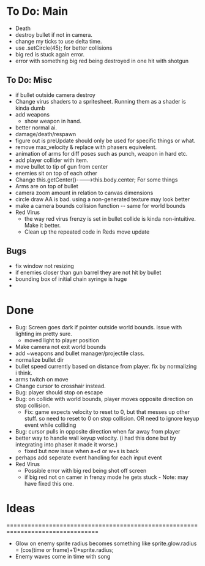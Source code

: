 # To Do: Main
- Death
- destroy bullet if not in camera.
- change my ticks to use delta time.
- use  .setCircle(45); for better collisions
- big red is stuck again error.
- error with something big red being destroyed in one hit with shotgun

## To Do: Misc
- if bullet outside camera destroy
- Change virus shaders to a spritesheet. Running them as a shader is kinda dumb
- add weapons
    - show weapon in hand.
- better normal ai.
- damage/death/respawn
- figure out is preUpdate should only be used for specific things or what.
- remove max_velocity & replace with phasers equivelent.
- animation of arms for diff poses such as punch, weapon in hard etc.
- add player collider with item.
- move bullet to tip of gun from center
- enemies sit on top of each other
- Change this.getCenter()---->this.body.center; For some things
- Arms are on top of bullet
- camera zoom amount in relation to canvas dimensions
- circle draw AA is bad. using a non-generated texture may look better
- make a camera bounds collision function
-- same for world bounds
- Red Virus
    - the way red virus frenzy is set in bullet collide is kinda non-intuitive.  Make it better.
    - Clean up the repeated code in Reds move update

## Bugs
- fix window not resizing 
- if enemies closer than gun barrel they are not hit by bullet
- bounding box of initial chain syringe is huge
- 


# Done
- Bug: Screen goes dark if pointer outside world bounds. issue with lighting im pretty sure.
    - moved light to player position
- Make camera not exit world bounds
- add ~weapons and bullet manager/projectile class.
- normalize bullet dir
- bullet speed currently based on distance from player. fix by normalizing i think.
- arms twitch on move
- Change cursor to crosshair instead.
- Bug: player should stop on escape
- Bug: on collide with world bounds, player moves opposite direction on stop collision.
    - Fix: game expects velocity to reset to 0, but that messes up other stuff. so need to reset to 0 on stop collision. OR need to ignore keyup event while colliding
- Bug: cursor pulls in opposite direction when far away from player
- better way to handle wall keyup velocity. (i had this done but by integrating into phaser it made it worse.)
    - fixed but now issue when a+d or w+s is back
- perhaps add seperate event handling for each input event
- Red Virus
    - Possible error with big red being shot off screen 
    - if big red not on camer in frenzy mode he gets stuck - Note: may have fixed this one.

# Ideas
================================================================================
- Glow on enemy sprite radius becomes something like sprite.glow.radius = (cos(time or frame)+1)*sprite.radius;
- Enemy waves come in time with song
